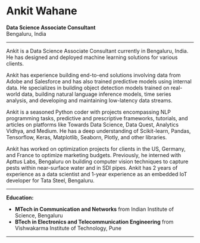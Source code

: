 # Ankit Wahane
**Data Science Associate Consultant**  
Bengaluru, India

---

Ankit is a Data Science Associate Consultant currently in Bengaluru, India. He has designed and deployed machine learning solutions for various clients.

Ankit has experience building end-to-end solutions involving data from Adobe and Salesforce and has also trained predictive models using internal data. He specializes in building object detection models trained on real-world data, building natural language inference models, time series analysis, and developing and maintaining low-latency data streams.

Ankit is a seasoned Python coder with projects encompassing NLP programming tasks, predictive and prescriptive frameworks, tutorials, and articles on platforms like Towards Data Science, Data Quest, Analytics Vidhya, and Medium. He has a deep understanding of Scikit-learn, Pandas, Tensorflow, Keras, Matplotlib, Seaborn, Plotly, and other libraries.

Ankit has worked on optimization projects for clients in the US, Germany, and France to optimize marketing budgets. Previously, he interned with Apttus Labs, Bengaluru on building computer vision techniques to capture pests within near-surface water and in SDI pipes. Ankit has 2 years of experience as a data scientist and 1-year experience as an embedded IoT developer for Tata Steel, Bengaluru.

---

**Education:**

- **MTech in Communication and Networks** from Indian Institute of Science, Bengaluru
- **BTech in Electronics and Telecommunication Engineering** from Vishwakarma Institute of Technology, Pune

---
